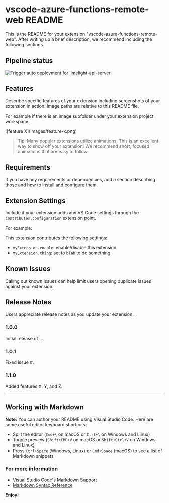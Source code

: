 # vscode-azure-functions-remote-web README

This is the README for your extension "vscode-azure-functions-remote-web". After writing up a brief description, we recommend including the following sections.

## Pipeline status
[![Trigger auto deployment for limelight-api-server](https://github.com/microsoft/vscode-azure-functions-remote-web/actions/workflows/limelight-api-server-AutoDeployTrigger-4fee73d4-ddd3-4fa8-b6b8-a274dd22b18f.yml/badge.svg)](https://github.com/microsoft/vscode-azure-functions-remote-web/actions/workflows/limelight-api-server-AutoDeployTrigger-4fee73d4-ddd3-4fa8-b6b8-a274dd22b18f.yml)

## Features

Describe specific features of your extension including screenshots of your extension in action. Image paths are relative to this README file.

For example if there is an image subfolder under your extension project workspace:

\!\[feature X\]\(images/feature-x.png\)

> Tip: Many popular extensions utilize animations. This is an excellent way to show off your extension! We recommend short, focused animations that are easy to follow.

## Requirements

If you have any requirements or dependencies, add a section describing those and how to install and configure them.

## Extension Settings

Include if your extension adds any VS Code settings through the `contributes.configuration` extension point.

For example:

This extension contributes the following settings:

* `myExtension.enable`: enable/disable this extension
* `myExtension.thing`: set to `blah` to do something

## Known Issues

Calling out known issues can help limit users opening duplicate issues against your extension.

## Release Notes

Users appreciate release notes as you update your extension.

### 1.0.0

Initial release of ...

### 1.0.1

Fixed issue #.

### 1.1.0

Added features X, Y, and Z.

-----------------------------------------------------------------------------------------------------------

## Working with Markdown

**Note:** You can author your README using Visual Studio Code.  Here are some useful editor keyboard shortcuts:

* Split the editor (`Cmd+\` on macOS or `Ctrl+\` on Windows and Linux)
* Toggle preview (`Shift+CMD+V` on macOS or `Shift+Ctrl+V` on Windows and Linux)
* Press `Ctrl+Space` (Windows, Linux) or `Cmd+Space` (macOS) to see a list of Markdown snippets

### For more information

* [Visual Studio Code's Markdown Support](http://code.visualstudio.com/docs/languages/markdown)
* [Markdown Syntax Reference](https://help.github.com/articles/markdown-basics/)

**Enjoy!**
